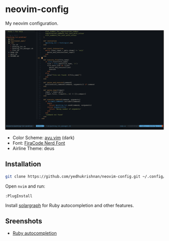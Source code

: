 # neovim-config

My neovim configuration.

![Sample Screenshot](https://raw.githubusercontent.com/yedhukrishnan/neovim-config/master/screenshots/sample.png)

- Color Scheme: [ayu.vim](https://github.com/ayu-theme/ayu-vim) (dark)
- Font: [FiraCode Nerd Font](https://github.com/ryanoasis/nerd-fonts/tree/master/patched-fonts/FiraCode)
- Airline Theme: deus



## Installation

``` bash
git clone https://github.com/yedhukrishnan/neovim-config.git ~/.config/nvim
```

Open `nvim` and run:

```
:PlugInstall
```

Install [solargraph](https://github.com/castwide/solargraph) for Ruby autocompletion and other features.

## Sreenshots

- [Ruby autocompletion](https://raw.githubusercontent.com/yedhukrishnan/neovim-config/master/screenshots/ruby-autocompletion.png)
